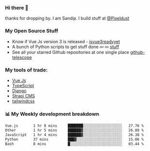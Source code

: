 ### Hi there 👋

thanks for dropping by.
I am Sandip. I build stuff at [@Pixeldust](github.com/pixeldust-in/)

###  **My Open Source Stuff**

 - Know if Vue Js version 3 is released -  [isvue3readyyet](https://github.com/sandiprb/isvue3readyyet)
 - A bunch of Python scripts to get stuff done 💤 💤 [stuff](https://github.com/sandiprb/stuff)
 - See all your starred Github repositories at one single place [github-telescope](https://github.com/sandiprb/github-telescope)



###  **My tools of trade:**
 - [Vue Js](https://github.com/vuejs/vue/)
 - [TypeScript](https://github.com/microsoft/TypeScript)
 - [Django](github.com/django/django)
 - [Strapi CMS](github.com/strapi/strapi)
 - [tailwindcss](https://github.com/tailwindlabs/tailwindcss)


###  📊 **My Weekly development breakdown**
<!--START_SECTION:waka-->

```txt
Vue.js       1 hr 8 mins     ███████░░░░░░░░░░░░░░░░░░   27.76 %
Other        1 hr 5 mins     ██████▓░░░░░░░░░░░░░░░░░░   26.80 %
JavaScript   1 hr 4 mins     ██████▓░░░░░░░░░░░░░░░░░░   26.38 %
Python       37 mins         ███▓░░░░░░░░░░░░░░░░░░░░░   15.06 %
Bash         8 mins          █░░░░░░░░░░░░░░░░░░░░░░░░   03.44 %
```

<!--END_SECTION:waka-->
